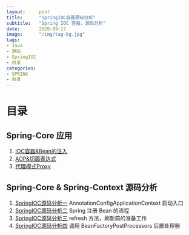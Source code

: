 ```yaml
---
layout:     post 
title:      "SpringIOC容器源码分析"
subtitle:   "Spring IOC 容器，源码分析"
date:       2020-09-17
image:      "/img/tag-bg.jpg"
tags:
- Java
- 源码
- SpringIOC
- 目录
categories:
- SPRING
- 目录
---
```


# 目录

## Spring-Core 应用

1. [IOC容器&Bean的注入](/post/spring/springioc/springioc01)
2. [AOP&切面表达式](/post/spring/springioc/springioc02)
3. [代理模式Proxy](/post/spring/springioc/springioc03)

## Spring-Core & Spring-Context 源码分析

1. [SpringIOC源码分析一](/post/spring/springioc/springioc04) AnnotationConfigApplicationContext 启动入口
2. [SpringIOC源码分析二](/post/spring/springioc/springioc05) Spring 注册 Bean 的流程
3. [SpringIOC源码分析三](/post/spring/springioc/springioc06) refresh 方法，刷新前的准备工作
4. [SpringIOC源码分析四](/post/spring/springioc/springioc07) 调用 BeanFactoryPostProcessors 后置处理器














